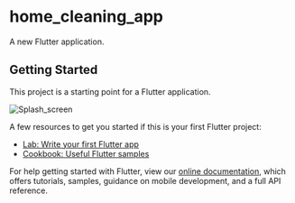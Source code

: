 # home_cleaning_app

A new Flutter application.

## Getting Started

This project is a starting point for a Flutter application.

![Splash_screen](https://user-images.githubusercontent.com/72499366/125076260-539b1a00-e0dd-11eb-944c-4ab115b69764.png)

A few resources to get you started if this is your first Flutter project:

- [Lab: Write your first Flutter app](https://flutter.dev/docs/get-started/codelab)
- [Cookbook: Useful Flutter samples](https://flutter.dev/docs/cookbook)

For help getting started with Flutter, view our
[online documentation](https://flutter.dev/docs), which offers tutorials,
samples, guidance on mobile development, and a full API reference.
